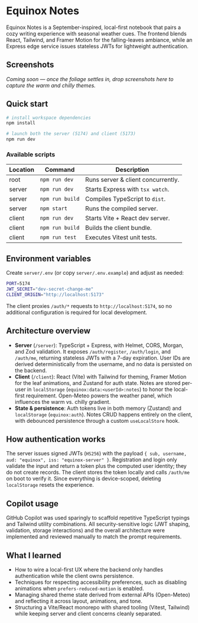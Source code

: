 # Equinox Notes

Equinox Notes is a September-inspired, local-first notebook that pairs a cozy writing experience with seasonal weather cues. The frontend blends React, Tailwind, and Framer Motion for the falling-leaves ambiance, while an Express edge service issues stateless JWTs for lightweight authentication.

## Screenshots

_Coming soon — once the foliage settles in, drop screenshots here to capture the warm and chilly themes._

## Quick start

```bash
# install workspace dependencies
npm install

# launch both the server (5174) and client (5173)
npm run dev
```

### Available scripts

| Location | Command | Description |
| --- | --- | --- |
| root | `npm run dev` | Runs server & client concurrently. |
| server | `npm run dev` | Starts Express with `tsx watch`. |
| server | `npm run build` | Compiles TypeScript to `dist`. |
| server | `npm start` | Runs the compiled server. |
| client | `npm run dev` | Starts Vite + React dev server. |
| client | `npm run build` | Builds the client bundle. |
| client | `npm run test` | Executes Vitest unit tests. |

## Environment variables

Create `server/.env` (or copy `server/.env.example`) and adjust as needed:

```bash
PORT=5174
JWT_SECRET="dev-secret-change-me"
CLIENT_ORIGIN="http://localhost:5173"
```

The client proxies `/auth/*` requests to `http://localhost:5174`, so no additional configuration is required for local development.

## Architecture overview

- **Server** (`/server`): TypeScript + Express, with Helmet, CORS, Morgan, and Zod validation. It exposes `/auth/register`, `/auth/login`, and `/auth/me`, returning stateless JWTs with a 7-day expiration. User IDs are derived deterministically from the username, and no data is persisted on the backend.
- **Client** (`/client`): React (Vite) with Tailwind for theming, Framer Motion for the leaf animations, and Zustand for auth state. Notes are stored per-user in `localStorage` (`equinox:data:<userId>:notes`) to honor the local-first requirement. Open-Meteo powers the weather panel, which influences the warm vs. chilly gradient.
- **State & persistence**: Auth tokens live in both memory (Zustand) and `localStorage` (`equinox:auth`). Notes CRUD happens entirely on the client, with debounced persistence through a custom `useLocalStore` hook.

## How authentication works

The server issues signed JWTs (`HS256`) with the payload `{ sub, username, aud: "equinox", iss: "equinox-server" }`. Registration and login only validate the input and return a token plus the computed user identity; they do not create records. The client stores the token locally and calls `/auth/me` on boot to verify it. Since everything is device-scoped, deleting `localStorage` resets the experience.

## Copilot usage

GitHub Copilot was used sparingly to scaffold repetitive TypeScript typings and Tailwind utility combinations. All security-sensitive logic (JWT shaping, validation, storage interactions) and the overall architecture were implemented and reviewed manually to match the prompt requirements.

## What I learned

- How to wire a local-first UX where the backend only handles authentication while the client owns persistence.
- Techniques for respecting accessibility preferences, such as disabling animations when `prefers-reduced-motion` is enabled.
- Managing shared theme state derived from external APIs (Open-Meteo) and reflecting it across layout, animations, and tone.
- Structuring a Vite/React monorepo with shared tooling (Vitest, Tailwind) while keeping server and client concerns cleanly separated.
